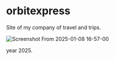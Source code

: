 # orbitexpress
Site of my company of travel and trips.

![Screenshot From 2025-01-08 16-57-00](https://github.com/user-attachments/assets/f2f5d614-8a47-47ba-8cd8-78791cdee26c)

year 2025.
